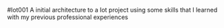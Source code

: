 #Iot001
A initial architecture to a Iot project using some skills that I learned with my previous professional experiences
